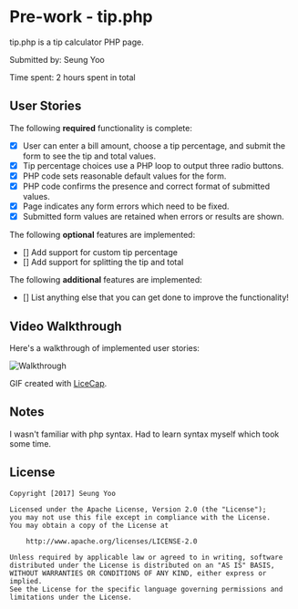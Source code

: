 # Pre-work - tip.php

tip.php is a tip calculator PHP page.

Submitted by: Seung Yoo

Time spent: 2 hours spent in total

## User Stories

The following **required** functionality is complete:
* [x] User can enter a bill amount, choose a tip percentage, and submit the form to see the tip and total values.
* [x] Tip percentage choices use a PHP loop to output three radio buttons.
* [x] PHP code sets reasonable default values for the form.
* [x] PHP code confirms the presence and correct format of submitted values.
* [x] Page indicates any form errors which need to be fixed.
* [x] Submitted form values are retained when errors or results are shown.

The following **optional** features are implemented:
* [] Add support for custom tip percentage
* [] Add support for splitting the tip and total

The following **additional** features are implemented:

* [] List anything else that you can get done to improve the functionality!

## Video Walkthrough

Here's a walkthrough of implemented user stories:

<img src= 'http://i.imgur.com/VnvBaKZ.gif' title='Walkthrough' width='' alt='Walkthrough' />

GIF created with [LiceCap](http://www.cockos.com/licecap/).

## Notes

I wasn't familiar with php syntax. Had to learn syntax myself which took some time.

## License

    Copyright [2017] Seung Yoo

    Licensed under the Apache License, Version 2.0 (the "License");
    you may not use this file except in compliance with the License.
    You may obtain a copy of the License at

        http://www.apache.org/licenses/LICENSE-2.0

    Unless required by applicable law or agreed to in writing, software
    distributed under the License is distributed on an "AS IS" BASIS,
    WITHOUT WARRANTIES OR CONDITIONS OF ANY KIND, either express or implied.
    See the License for the specific language governing permissions and
    limitations under the License.